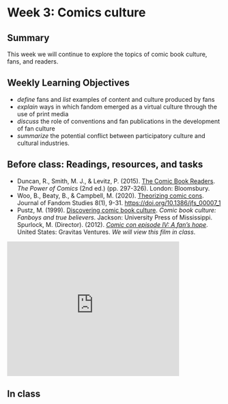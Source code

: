 # Week 3: Comics culture

## Summary
This week we will continue to explore the topics of comic book culture, fans, and readers.

## Weekly Learning Objectives
- *define* fans and *list* examples of content and culture produced by fans
- *explain* ways in which fandom emerged as a virtual culture through the use of print media
- *discuss* the role of conventions and fan publications in the development of fan culture
- *summarize* the potential conflict between participatory culture and cultural industries.

## Before class: Readings, resources, and tasks
 - Duncan, R., Smith, M. J., & Levitz, P. (2015). [The Comic Book Readers](https://iu.instructure.com/files/149239437/download?download_frd=1). *The Power of Comics* (2nd ed.) (pp. 297-326). London: Bloomsbury.
- Woo, B., Beaty, B., & Campbell, M. (2020). [Theorizing comic cons](https://iu.instructure.com/files/149239316/download?download_frd=1). Journal of Fandom Studies 8(1), 9-31. <https://doi.org/10.1386/jfs_00007_1>
- Pustz, M. (1999). [Discovering comic book culture](https://iu.instructure.com/files/149239419/download?download_frd=1). *Comic book culture: Fanboys and true believers*. Jackson: University Press of Mississippi.
Spurlock, M. (Director). (2012). *[Comic con episode IV: A fan’s hope](https://youtu.be/ZN41gXXUlLI)*. United States: Gravitas Ventures. *We will view this film in class*.  
<iframe width="560" height="315" src="https://www.youtube.com/embed/ZN41gXXUlLI" title="YouTube video player" frameborder="0" allow="accelerometer; autoplay; clipboard-write; encrypted-media; gyroscope; picture-in-picture" allowfullscreen style="max-width:80%; margin:auto;"></iframe>

## In class